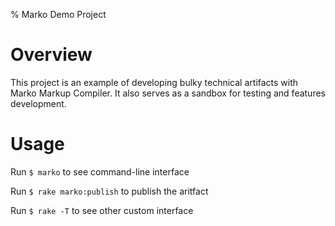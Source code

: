 % Marko Demo Project

# Overview

This project is an example of developing bulky technical artifacts with Marko Markup Compiler. It also serves as a sandbox for testing and features development.

# Usage

Run `$ marko` to see command-line interface

Run `$ rake marko:publish` to publish the aritfact

Run `$ rake -T` to see other custom interface
